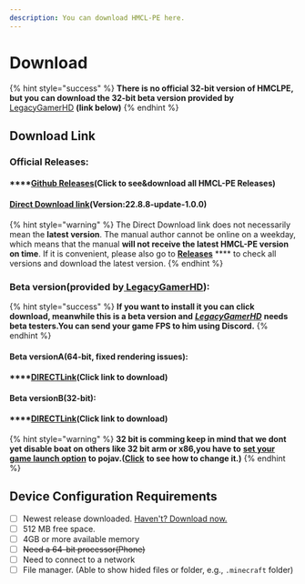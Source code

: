 ```yaml
---
description: You can download HMCL-PE here.
---
```


# Download

{% hint style="success" %}
**There is no official 32-bit version of HMCLPE, but you can download the 32-bit beta version provided by** [LegacyGamerHD](https://github.com/LegacyGamerHD) **(link below)**
{% endhint %}

## Download Link

### Official Releases:

#### ****[**Github Releases**](https://github.com/Tungstend/HMCL-PE-CN/releases)**(Click to see\&download all HMCL-PE Releases)**

#### [Direct Download link](https://github.com/Tungstend/HMCL-PE-CN/releases/download/22.8.8-update/HMCLPE-release.apk)(Version:22.8.8-update-1.0.0)

{% hint style="warning" %}
The Direct Download link does not necessarily mean the **latest version**. The manual author cannot be online on a weekday, which means that the manual **will not receive the latest HMCL-PE version on time**. If it is convenient, please also go to [**Releases**](https://github.com/Tungstend/HMCL-PE-CN/releases) **** to check all versions and download the latest version.
{% endhint %}

### Beta version(provided by[ LegacyGamerHD](https://github.com/LegacyGamerHD)):

{% hint style="success" %}
**If you want to install it you can click download, meanwhile this is a beta version and** [ _**LegacyGamerHD**_](https://github.com/LegacyGamerHD) **needs beta testers.You can send your game FPS to him using Discord.**
{% endhint %}

#### Beta versionA(64-bit, fixed rendering issues):

#### ****[**DIRECTLink**](https://mega.nz/file/cWEhHZhK#xzLbhWfhXAEZpKfsquf8jrhZfxAxH38l1l6rddJLWPk)**(Click link to download)**

#### Beta version**B**(32-bit):

#### ****[**DIRECTLink**](https://mega.nz/file/0Hdz3LBY#bUfkaZIIy5jmHYINcxGDsqcfxcpv-z3uh3IITW-WPtY)**(Click link to download)**

{% hint style="warning" %}
**32 bit is comming keep in mind that we dont yet disable boat on others like 32 bit arm or x86,you have to** [**set your game launch option**](../basic-settings/global-game-settings/launch-and-renderer-options.md) **to pojav.(**[**Click**](../basic-settings/global-game-settings/launch-and-renderer-options.md) **to see how to change it.)**
{% endhint %}

## **Device Configuration Requirements**

* [ ] Newest release downloaded. [Haven't? Download now.](https://github.com/Tungstend/HMCL-PE-CN/releases/download/22.8.8-update/HMCLPE-release.apk)
* [ ] 512 MB free space.
* [ ] 4GB or more available memory
* [ ] ~~Need a 64-bit processor(Phone)~~
* [ ] Need to connect to a network
* [ ] File manager. (Able to show hided files or folder, e.g., `.minecraft` folder)
